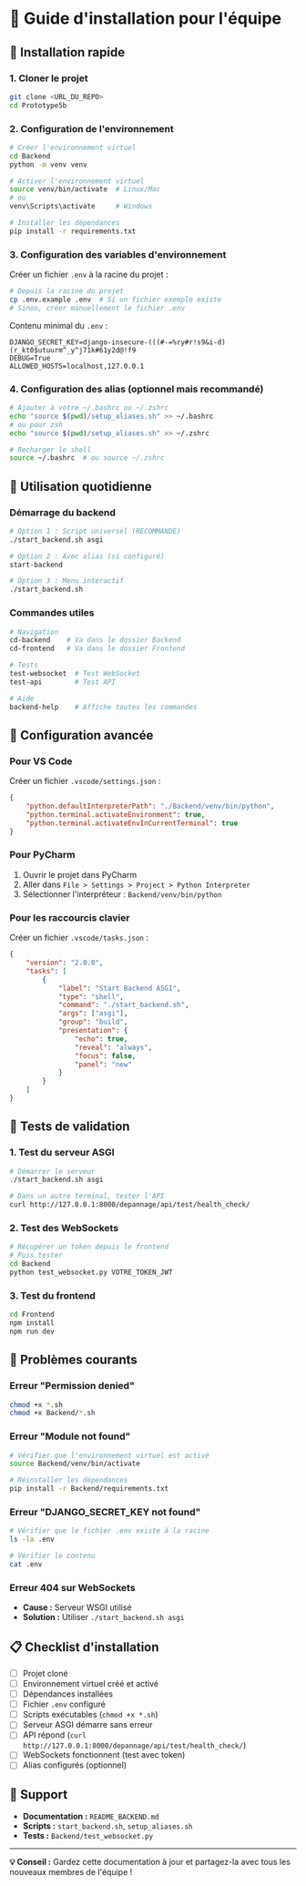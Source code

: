 # 👥 Guide d'installation pour l'équipe

## 🚀 Installation rapide

### 1. Cloner le projet
```bash
git clone <URL_DU_REPO>
cd Prototype5b
```

### 2. Configuration de l'environnement
```bash
# Créer l'environnement virtuel
cd Backend
python -m venv venv

# Activer l'environnement virtuel
source venv/bin/activate  # Linux/Mac
# ou
venv\Scripts\activate     # Windows

# Installer les dépendances
pip install -r requirements.txt
```

### 3. Configuration des variables d'environnement
Créer un fichier `.env` à la racine du projet :
```bash
# Depuis la racine du projet
cp .env.example .env  # Si un fichier exemple existe
# Sinon, créer manuellement le fichier .env
```

Contenu minimal du `.env` :
```env
DJANGO_SECRET_KEY=django-insecure-(((#-=%ry#r!s9&i-d)(r_kt0$utuurm^_y^j71k#61y2d@!f9
DEBUG=True
ALLOWED_HOSTS=localhost,127.0.0.1
```

### 4. Configuration des alias (optionnel mais recommandé)
```bash
# Ajouter à votre ~/.bashrc ou ~/.zshrc
echo "source $(pwd)/setup_aliases.sh" >> ~/.bashrc
# ou pour zsh
echo "source $(pwd)/setup_aliases.sh" >> ~/.zshrc

# Recharger le shell
source ~/.bashrc  # ou source ~/.zshrc
```

## 🎯 Utilisation quotidienne

### Démarrage du backend
```bash
# Option 1 : Script universel (RECOMMANDÉ)
./start_backend.sh asgi

# Option 2 : Avec alias (si configuré)
start-backend

# Option 3 : Menu interactif
./start_backend.sh
```

### Commandes utiles
```bash
# Navigation
cd-backend    # Va dans le dossier Backend
cd-frontend   # Va dans le dossier Frontend

# Tests
test-websocket  # Test WebSocket
test-api        # Test API

# Aide
backend-help    # Affiche toutes les commandes
```

## 🔧 Configuration avancée

### Pour VS Code
Créer un fichier `.vscode/settings.json` :
```json
{
    "python.defaultInterpreterPath": "./Backend/venv/bin/python",
    "python.terminal.activateEnvironment": true,
    "python.terminal.activateEnvInCurrentTerminal": true
}
```

### Pour PyCharm
1. Ouvrir le projet dans PyCharm
2. Aller dans `File > Settings > Project > Python Interpreter`
3. Sélectionner l'interpréteur : `Backend/venv/bin/python`

### Pour les raccourcis clavier
Créer un fichier `.vscode/tasks.json` :
```json
{
    "version": "2.0.0",
    "tasks": [
        {
            "label": "Start Backend ASGI",
            "type": "shell",
            "command": "./start_backend.sh",
            "args": ["asgi"],
            "group": "build",
            "presentation": {
                "echo": true,
                "reveal": "always",
                "focus": false,
                "panel": "new"
            }
        }
    ]
}
```

## 🧪 Tests de validation

### 1. Test du serveur ASGI
```bash
# Démarrer le serveur
./start_backend.sh asgi

# Dans un autre terminal, tester l'API
curl http://127.0.0.1:8000/depannage/api/test/health_check/
```

### 2. Test des WebSockets
```bash
# Récupérer un token depuis le frontend
# Puis tester
cd Backend
python test_websocket.py VOTRE_TOKEN_JWT
```

### 3. Test du frontend
```bash
cd Frontend
npm install
npm run dev
```

## 🐛 Problèmes courants

### Erreur "Permission denied"
```bash
chmod +x *.sh
chmod +x Backend/*.sh
```

### Erreur "Module not found"
```bash
# Vérifier que l'environnement virtuel est activé
source Backend/venv/bin/activate

# Réinstaller les dépendances
pip install -r Backend/requirements.txt
```

### Erreur "DJANGO_SECRET_KEY not found"
```bash
# Vérifier que le fichier .env existe à la racine
ls -la .env

# Vérifier le contenu
cat .env
```

### Erreur 404 sur WebSockets
- **Cause :** Serveur WSGI utilisé
- **Solution :** Utiliser `./start_backend.sh asgi`

## 📋 Checklist d'installation

- [ ] Projet cloné
- [ ] Environnement virtuel créé et activé
- [ ] Dépendances installées
- [ ] Fichier `.env` configuré
- [ ] Scripts exécutables (`chmod +x *.sh`)
- [ ] Serveur ASGI démarre sans erreur
- [ ] API répond (`curl http://127.0.0.1:8000/depannage/api/test/health_check/`)
- [ ] WebSockets fonctionnent (test avec token)
- [ ] Alias configurés (optionnel)

## 🤝 Support

- **Documentation :** `README_BACKEND.md`
- **Scripts :** `start_backend.sh`, `setup_aliases.sh`
- **Tests :** `Backend/test_websocket.py`

---

**💡 Conseil :** Gardez cette documentation à jour et partagez-la avec tous les nouveaux membres de l'équipe ! 